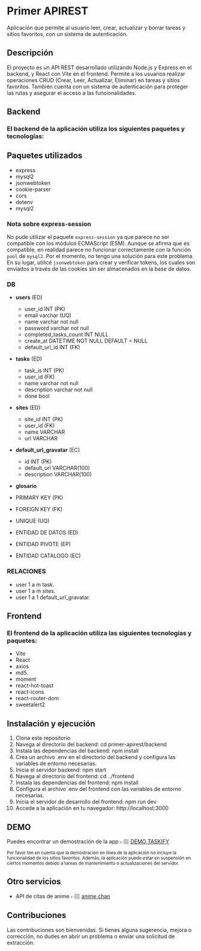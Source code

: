 # **Primer APIREST**

Aplicación que permite al usuario leer, crear, actualizar y borrar tareas y sitios favoritos, con un sistema de autenticación.


## **Descripción**

El proyecto es un API REST desarrollado utilizando Node.js y Express en el backend, y React con Vite en el frontend. Permite a los usuarios realizar operaciones CRUD (Crear, Leer, Actualizar, Eliminar) en tareas y sitios favoritos. También cuenta con un sistema de autenticación para proteger las rutas y asegurar el acceso a las funcionalidades.

## **Backend**
### El backend de la aplicación utiliza los siguientes paquetes y tecnologías:
## Paquetes utilizados

- express
- mysql2 
- jsonwebtoken 
- cookie-parser  
- cors 
- dotenv 
- mysql2 

### Nota sobre express-session

No pude utilizar el paquete `express-session` ya que parece no ser compatible con los módulos ECMAScript (ESM). Aunque se afirma que es compatible, en realidad parece no funcionar correctamente con la función `pool` de `mysql2`. Por el momento, no tengo una solución para este problema. En su lugar, utilicé `jsonwebtoken` para crear y verificar tokens, los cuales son enviados a través de las cookies sin ser almacenados en la base de datos.


### DB

- **users** (ED)
  - user_id INT (PK)
  - email varchar (UQ)
  - name varchar not null
  - password varchar not null
  - completed_tasks_count INT NULL
  - create_at DATETIME NOT NULL DEFAULT = NULL
  - default_url_id INT (FK)


- **tasks** (ED)
  - task_is INT (PK)
  - user_id (FK)
  - name varchar not null
  - description varchar not null
  - done bool

- **sites** (ED)
  - site_id INT (PK)
  - user_id (FK)
  - name VARCHAR
  - url VARCHAR

- **default_url_gravatar** (EC)
  - id INT (PK)
  - default_url VARCHAR(100)
  - description VARCHAR(100)


- **glosario**
- PRIMARY KEY (PK)
- FOREIGN KEY (FK)
- UNIQUE (UQ)
- ENTIDAD DE DATOS (ED)
- ENTIDAD PIVOTE (EP)
- ENTIDAD CATALOGO (EC)

### RELACIONES
- user 1 a m task.
- user 1 a m sites.
- user 1 a 1 default_url_gravatar.


## **Frontend**
### El frontend de la aplicación utiliza las siguientes tecnologías y paquetes:

- Vite 
- React 
- axios 
- md5.
- moment 
- react-hot-toast 
- react-icons
- react-router-dom 
- sweetalert2 

## **Instalación y ejecución**
1. Clona este repositorio
2. Navega al directorio del backend: cd primer-apirest/backend
3. Instala las dependencias del backend: npm install
4. Crea un archivo .env en el directorio del backend y configura las variables de entorno necesarias.
5. Inicia el servidor backend: npm start
6. Navega al directorio del frontend: cd ../frontend
7. Instala las dependencias del frontend: npm install
8. Configura el archivo .env del frontend con las variables de entorno necesarias.
9. Inicia el servidor de desarrollo del frontend: npm run dev
10. Accede a la aplicación en tu navegador: http://localhost:3000

## DEMO
Puedes encontrar un demostración de la app 👉🏽 [DEMO TASKIFY](http://localhost:5173/)

<small>Por favor ten en cuenta que la demostración en línea de la aplicación no incluye la funcionalidad de los sitios favoritos. Además, la aplicación puede estar en suspensión en ciertos momentos debido a tareas de mantenimiento o actualizaciones del servidor.</small>

## Otro servicios
- API de citas de anime 👉🏽 [anime chan](http://animechan.melosh.space/random)


## Contribuciones
Las contribuciones son bienvenidas. Si tienes alguna sugerencia, mejora o corrección, no dudes en abrir un problema o enviar una solicitud de extracción.


